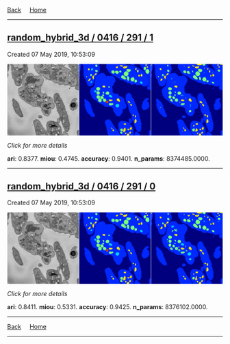 
[Back](..)&nbsp;&nbsp;&nbsp;&nbsp;&nbsp;[Home](https://leapmanlab.github.io/snapshots)

---

<div class="summary"><a href="1"><h2>random_hybrid_3d / 0416 / 291 / 1</h2></a><p>Created 07 May 2019, 10:53:09
</p><a href="1"><img src="1/media/summary.png" align="center"></a><p>
<i>Click for more details</i>
</p></div>

**ari**: 0.8377. **miou**: 0.4745. **accuracy**: 0.9401. **n_params**: 8374485.0000. 

---

<div class="summary"><a href="0"><h2>random_hybrid_3d / 0416 / 291 / 0</h2></a><p>Created 07 May 2019, 10:53:09
</p><a href="0"><img src="0/media/summary.png" align="center"></a><p>
<i>Click for more details</i>
</p></div>

**ari**: 0.8411. **miou**: 0.5331. **accuracy**: 0.9425. **n_params**: 8376102.0000. 

---

[Back](..)&nbsp;&nbsp;&nbsp;&nbsp;&nbsp;[Home](https://leapmanlab.github.io/snapshots)

---